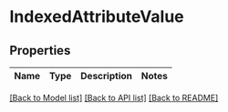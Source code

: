 # IndexedAttributeValue

## Properties

| Name | Type | Description | Notes |
| ---- | ---- | ----------- | ----- |


[[Back to Model list]](../README.md#documentation-for-models)
[[Back to API list]](../README.md#documentation-for-api-endpoints)
[[Back to README]](../README.md)
